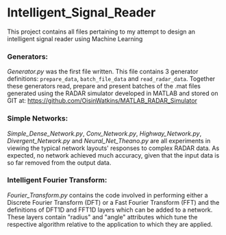 # Intelligent_Signal_Reader
This project contains all files pertaining to my attempt to design an intelligent signal reader using Machine Learning

### Generators:
_Generator.py_ was the first file written. This file contains 3 generator definitions: `prepare_data`, 
`batch_file_data` and `read_radar_data`. Together these generators read, prepare and present batches of the .mat files
generated using the RADAR simulator developed in MATLAB and stored on GIT at: 
https://github.com/OisinWatkins/MATLAB_RADAR_Simulator

### Simple Networks:
_Simple_Dense_Network.py_, _Conv_Network.py_, _Highway_Network.py_, _Divergent_Network.py_ and _Neural_Net_Theano.py_ 
are all experiments in viewing the typical network layouts' responses to complex RADAR data. As expected, no 
network achieved much accuracy, given that the input data is so far removed from the output data.

### Intelligent Fourier Transform:
_Fourier_Transform.py_ contains the code involved in performing either a Discrete Fourier Transform (DFT) or a Fast 
Fourier Transform (FFT) and the definitions of DFT1D and FFT1D layers which can be added to a network. These layers 
contain "radius" and "angle" attributes which tune the respective algorithm relative to the application to which they 
are applied. 
